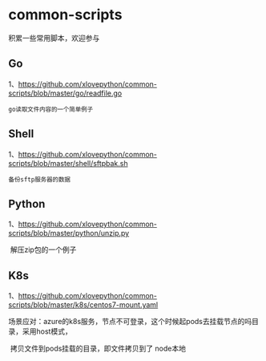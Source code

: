 # common-scripts

积累一些常用脚本，欢迎参与

## Go

1、https://github.com/xlovepython/common-scripts/blob/master/go/readfile.go

 	go读取文件内容的一个简单例子



## Shell

1、https://github.com/xlovepython/common-scripts/blob/master/shell/sftpbak.sh

 	备份sftp服务器的数据



## Python

1、https://github.com/xlovepython/common-scripts/blob/master/python/unzip.py

​	解压zip包的一个例子

## K8s

1、https://github.com/xlovepython/common-scripts/blob/master/k8s/centos7-mount.yaml

​      场景应对：azure的k8s服务，节点不可登录，这个时候起pods去挂载节点的吗目录，采用host模式，

​      拷贝文件到pods挂载的目录，即文件拷贝到了 node本地
